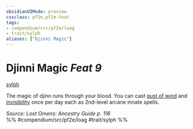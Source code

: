 ```yaml
---
obsidianUIMode: preview
cssclass: pf2e,pf2e-feat
tags:
- compendium/src/pf2e/loag
- trait/sylph
aliases: ["Djinni Magic"]
---
```

# Djinni Magic  *Feat 9*  
[sylph](rules/traits/sylph-b2.md "Sylph Ancestry & Heritage Trait")  


The magic of djinn runs through your blood. You can cast [gust of wind](compendium/spells/gust-of-wind.md) and [invisibility](compendium/spells/invisibility.md) once per day each as 2nd-level arcane innate spells.

*Source: Lost Omens: Ancestry Guide p. 116*  
%% #compendium/src/pf2e/loag #trait/sylph %%